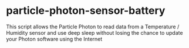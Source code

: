 # particle-photon-sensor-battery
This script allows the Particle Photon to read data from a Temperature / Humidity sensor and use deep sleep without losing  the chance to update your Photon software using the Internet
